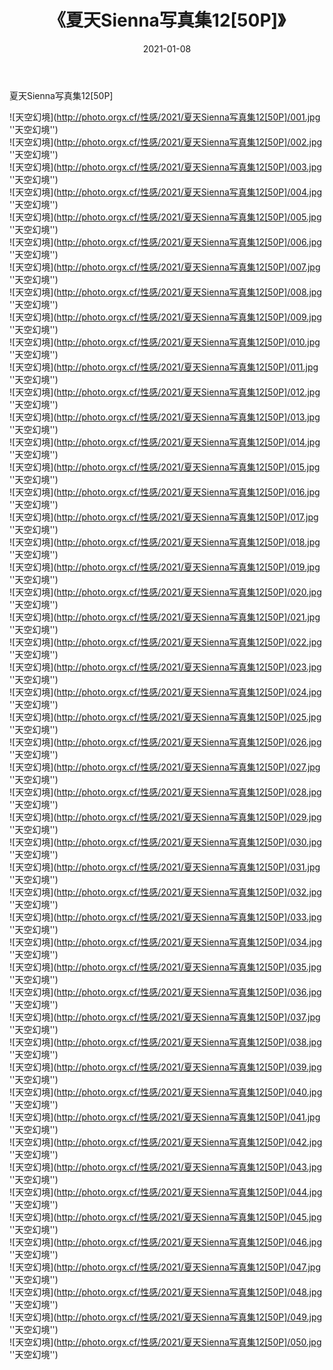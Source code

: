 ﻿---
layout: post
title:  《夏天Sienna写真集12[50P]》
date:   2021-01-08
img: http://photo.orgx.cf/性感/2021/夏天Sienna写真集12[50P]/000.jpg
categories: [美女, 性感, 泳衣]
---

夏天Sienna写真集12[50P]



![天空幻境](http://photo.orgx.cf/性感/2021/夏天Sienna写真集12[50P]/001.jpg ''天空幻境'') <br>
![天空幻境](http://photo.orgx.cf/性感/2021/夏天Sienna写真集12[50P]/002.jpg ''天空幻境'') <br>
![天空幻境](http://photo.orgx.cf/性感/2021/夏天Sienna写真集12[50P]/003.jpg ''天空幻境'') <br>
![天空幻境](http://photo.orgx.cf/性感/2021/夏天Sienna写真集12[50P]/004.jpg ''天空幻境'') <br>
![天空幻境](http://photo.orgx.cf/性感/2021/夏天Sienna写真集12[50P]/005.jpg ''天空幻境'') <br>
![天空幻境](http://photo.orgx.cf/性感/2021/夏天Sienna写真集12[50P]/006.jpg ''天空幻境'') <br>
![天空幻境](http://photo.orgx.cf/性感/2021/夏天Sienna写真集12[50P]/007.jpg ''天空幻境'') <br>
![天空幻境](http://photo.orgx.cf/性感/2021/夏天Sienna写真集12[50P]/008.jpg ''天空幻境'') <br>
![天空幻境](http://photo.orgx.cf/性感/2021/夏天Sienna写真集12[50P]/009.jpg ''天空幻境'') <br>
![天空幻境](http://photo.orgx.cf/性感/2021/夏天Sienna写真集12[50P]/010.jpg ''天空幻境'') <br>
![天空幻境](http://photo.orgx.cf/性感/2021/夏天Sienna写真集12[50P]/011.jpg ''天空幻境'') <br>
![天空幻境](http://photo.orgx.cf/性感/2021/夏天Sienna写真集12[50P]/012.jpg ''天空幻境'') <br>
![天空幻境](http://photo.orgx.cf/性感/2021/夏天Sienna写真集12[50P]/013.jpg ''天空幻境'') <br>
![天空幻境](http://photo.orgx.cf/性感/2021/夏天Sienna写真集12[50P]/014.jpg ''天空幻境'') <br>
![天空幻境](http://photo.orgx.cf/性感/2021/夏天Sienna写真集12[50P]/015.jpg ''天空幻境'') <br>
![天空幻境](http://photo.orgx.cf/性感/2021/夏天Sienna写真集12[50P]/016.jpg ''天空幻境'') <br>
![天空幻境](http://photo.orgx.cf/性感/2021/夏天Sienna写真集12[50P]/017.jpg ''天空幻境'') <br>
![天空幻境](http://photo.orgx.cf/性感/2021/夏天Sienna写真集12[50P]/018.jpg ''天空幻境'') <br>
![天空幻境](http://photo.orgx.cf/性感/2021/夏天Sienna写真集12[50P]/019.jpg ''天空幻境'') <br>
![天空幻境](http://photo.orgx.cf/性感/2021/夏天Sienna写真集12[50P]/020.jpg ''天空幻境'') <br>
![天空幻境](http://photo.orgx.cf/性感/2021/夏天Sienna写真集12[50P]/021.jpg ''天空幻境'') <br>
![天空幻境](http://photo.orgx.cf/性感/2021/夏天Sienna写真集12[50P]/022.jpg ''天空幻境'') <br>
![天空幻境](http://photo.orgx.cf/性感/2021/夏天Sienna写真集12[50P]/023.jpg ''天空幻境'') <br>
![天空幻境](http://photo.orgx.cf/性感/2021/夏天Sienna写真集12[50P]/024.jpg ''天空幻境'') <br>
![天空幻境](http://photo.orgx.cf/性感/2021/夏天Sienna写真集12[50P]/025.jpg ''天空幻境'') <br>
![天空幻境](http://photo.orgx.cf/性感/2021/夏天Sienna写真集12[50P]/026.jpg ''天空幻境'') <br>
![天空幻境](http://photo.orgx.cf/性感/2021/夏天Sienna写真集12[50P]/027.jpg ''天空幻境'') <br>
![天空幻境](http://photo.orgx.cf/性感/2021/夏天Sienna写真集12[50P]/028.jpg ''天空幻境'') <br>
![天空幻境](http://photo.orgx.cf/性感/2021/夏天Sienna写真集12[50P]/029.jpg ''天空幻境'') <br>
![天空幻境](http://photo.orgx.cf/性感/2021/夏天Sienna写真集12[50P]/030.jpg ''天空幻境'') <br>
![天空幻境](http://photo.orgx.cf/性感/2021/夏天Sienna写真集12[50P]/031.jpg ''天空幻境'') <br>
![天空幻境](http://photo.orgx.cf/性感/2021/夏天Sienna写真集12[50P]/032.jpg ''天空幻境'') <br>
![天空幻境](http://photo.orgx.cf/性感/2021/夏天Sienna写真集12[50P]/033.jpg ''天空幻境'') <br>
![天空幻境](http://photo.orgx.cf/性感/2021/夏天Sienna写真集12[50P]/034.jpg ''天空幻境'') <br>
![天空幻境](http://photo.orgx.cf/性感/2021/夏天Sienna写真集12[50P]/035.jpg ''天空幻境'') <br>
![天空幻境](http://photo.orgx.cf/性感/2021/夏天Sienna写真集12[50P]/036.jpg ''天空幻境'') <br>
![天空幻境](http://photo.orgx.cf/性感/2021/夏天Sienna写真集12[50P]/037.jpg ''天空幻境'') <br>
![天空幻境](http://photo.orgx.cf/性感/2021/夏天Sienna写真集12[50P]/038.jpg ''天空幻境'') <br>
![天空幻境](http://photo.orgx.cf/性感/2021/夏天Sienna写真集12[50P]/039.jpg ''天空幻境'') <br>
![天空幻境](http://photo.orgx.cf/性感/2021/夏天Sienna写真集12[50P]/040.jpg ''天空幻境'') <br>
![天空幻境](http://photo.orgx.cf/性感/2021/夏天Sienna写真集12[50P]/041.jpg ''天空幻境'') <br>
![天空幻境](http://photo.orgx.cf/性感/2021/夏天Sienna写真集12[50P]/042.jpg ''天空幻境'') <br>
![天空幻境](http://photo.orgx.cf/性感/2021/夏天Sienna写真集12[50P]/043.jpg ''天空幻境'') <br>
![天空幻境](http://photo.orgx.cf/性感/2021/夏天Sienna写真集12[50P]/044.jpg ''天空幻境'') <br>
![天空幻境](http://photo.orgx.cf/性感/2021/夏天Sienna写真集12[50P]/045.jpg ''天空幻境'') <br>
![天空幻境](http://photo.orgx.cf/性感/2021/夏天Sienna写真集12[50P]/046.jpg ''天空幻境'') <br>
![天空幻境](http://photo.orgx.cf/性感/2021/夏天Sienna写真集12[50P]/047.jpg ''天空幻境'') <br>
![天空幻境](http://photo.orgx.cf/性感/2021/夏天Sienna写真集12[50P]/048.jpg ''天空幻境'') <br>
![天空幻境](http://photo.orgx.cf/性感/2021/夏天Sienna写真集12[50P]/049.jpg ''天空幻境'') <br>
![天空幻境](http://photo.orgx.cf/性感/2021/夏天Sienna写真集12[50P]/050.jpg ''天空幻境'') <br>